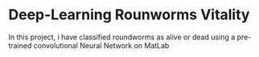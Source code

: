 # Deep-Learning Rounworms Vitality
In this project, i have classified roundworms as alive or dead using a pre-trained convolutional Neural Network on MatLab
